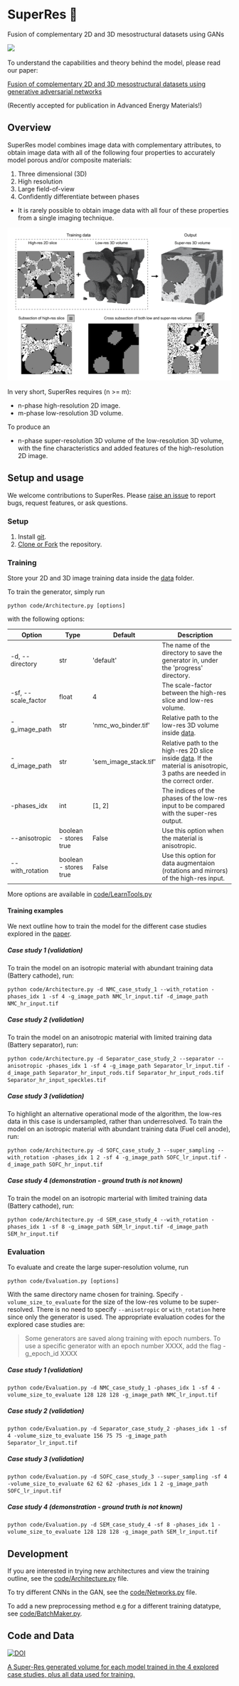 # SuperRes :telescope:

Fusion of complementary 2D and 3D mesostructural datasets using GANs

![](super-res-cover.png)

To understand the capabilities and theory behind the model, please read our paper:

[Fusion of complementary 2D and 3D mesostructural datasets using generative adversarial networks](https://onlinelibrary.wiley.com/doi/full/10.1002/aenm.202202407)

(Recently accepted for publication in Advanced Energy Materials!)

## Overview

SuperRes model combines image data with complementary attributes, to obtain image data with all of the following four properties to accurately model porous and/or composite materials:

1. Three dimensional (3D)
2. High resolution
3. Large field-of-view
4. Confidently differentiate between phases

- It is rarely possible to obtain image data with all four of these properties from a single imaging technique. 

![](paper_figure_for_github.png)

In very short, SuperRes requires (n >= m): 
- n-phase high-resolution 2D image. 
- m-phase low-resolution 3D volume. 

To produce an
- n-phase super-resolution 3D volume of the low-resolution 3D volume, with the fine characteristics and added features of the high-resolution 2D image. 

## Setup and usage

We welcome contributions to SuperRes. Please [raise an issue](https://github.com/amirDahari1/SuperRes/issues) to report bugs, request features, or ask questions. 

### Setup

1. Install [git](https://git-scm.com/book/en/v2/Getting-Started-Installing-Git).
2. [Clone or Fork](https://docs.github.com/en/get-started/quickstart/fork-a-repo) the repository.

### Training

Store your 2D and 3D image training data inside the [data](data) folder.

To train the generator, simply run

```
python code/Architecture.py [options] 
```

with the following options:

Option | Type | Default | Description 
--- | --- | --- | ---
-d, --directory | str | 'default' | The name of the directory to save the generator in, under the 'progress' directory.
-sf, --scale_factor | float | 4 | The scale-factor between the high-res slice and low-res volume.
-g_image_path | str | 'nmc_wo_binder.tif' | Relative path to the low-res 3D volume inside [data](data).
-d_image_path | str | 'sem_image_stack.tif' | Relative path to the high-res 2D slice inside [data](data). If the material is anisotropic, 3 paths are needed in the correct order.
-phases_idx | int | [1, 2] | The indices of the phases of the low-res input to be compared with the super-res output.
--anisotropic | boolean - stores true | False | Use this option when the material is anisotropic.
--with_rotation | boolean - stores true | False | Use this option for data augmentaion (rotations and mirrors) of the high-res input.

More options are available in [code/LearnTools.py](code/LearnTools.py)

#### Training examples

We next outline how to train the model for the different case studies explored in the [paper](https://arxiv.org/abs/2110.11281).

##### Case study 1 (validation)

To train the model on an isotropic material with abundant training data (Battery cathode), run:

```
python code/Architecture.py -d NMC_case_study_1 --with_rotation -phases_idx 1 -sf 4 -g_image_path NMC_lr_input.tif -d_image_path NMC_hr_input.tif
```

##### Case study 2 (validation)

To train the model on an anisotropic material with limited training data (Battery separator), run:

```
python code/Architecture.py -d Separator_case_study_2 --separator --anisotropic -phases_idx 1 -sf 4 -g_image_path Separator_lr_input.tif -d_image_path Separator_hr_input_rods.tif Separator_hr_input_rods.tif Separator_hr_input_speckles.tif
```

##### Case study 3 (validation)

To highlight an alternative operational mode of the algorithm, the low-res data in this case is undersampled, rather than underresolved. 
To train the model on an isotropic material with abundant training data (Fuel cell anode), run: 

```
python code/Architecture.py -d SOFC_case_study_3 --super_sampling --with_rotation -phases_idx 1 2 -sf 4 -g_image_path SOFC_lr_input.tif -d_image_path SOFC_hr_input.tif
```

##### Case study 4 (demonstration - ground truth is not known)
To train the model on an isotropic marterial with limited training data (Battery cathode), run:

```
python code/Architecture.py -d SEM_case_study_4 --with_rotation -phases_idx 1 -sf 8 -g_image_path SEM_lr_input.tif -d_image_path SEM_hr_input.tif
```

### Evaluation
To evaluate and create the large super-resolution volume, run

```
python code/Evaluation.py [options]
```

With the same directory name chosen for training. Specify ```-volume_size_to_evaluate``` for the size of the low-res volume to be super-resolved. There is no need to specify ```--anisotropic``` or ```with_rotation``` here since only the generator is used. The appropriate evaluation codes for the explored case studies are:

> Some generators are saved along training with epoch numbers. To use a specific generator with an epoch number XXXX, add the flag -g_epoch_id XXXX 

##### Case study 1 (validation)
```
python code/Evaluation.py -d NMC_case_study_1 -phases_idx 1 -sf 4 -volume_size_to_evaluate 128 128 128 -g_image_path NMC_lr_input.tif
```

##### Case study 2 (validation)
```
python code/Evaluation.py -d Separator_case_study_2 -phases_idx 1 -sf 4 -volume_size_to_evaluate 156 75 75 -g_image_path Separator_lr_input.tif
```

##### Case study 3 (validation)
```
python code/Evaluation.py -d SOFC_case_study_3 --super_sampling -sf 4 -volume_size_to_evaluate 62 62 62 -phases_idx 1 2 -g_image_path SOFC_lr_input.tif 
```

##### Case study 4 (demonstration - ground truth is not known)
```
python code/Evaluation.py -d SEM_case_study_4 -sf 8 -phases_idx 1 -volume_size_to_evaluate 128 128 128 -g_image_path SEM_lr_input.tif 
```


## Development

If you are interested in trying new architectures and view the training outline, see the [code/Architecture.py](code/Architecture.py) file.

To try different CNNs in the GAN, see the [code/Networks.py](code/Networks.py) file.

To add a new preprocessing method e.g for a different training datatype, see [code/BatchMaker.py](code/BatchMaker.py).

## Code and Data

[![DOI](https://zenodo.org/badge/317877801.svg)](https://zenodo.org/badge/latestdoi/317877801)

[A Super-Res generated volume for each model trained in the 4 explored case studies, plus all data used for training.](https://zenodo.org/record/7104555#.Y0V8TtJByGZ)

